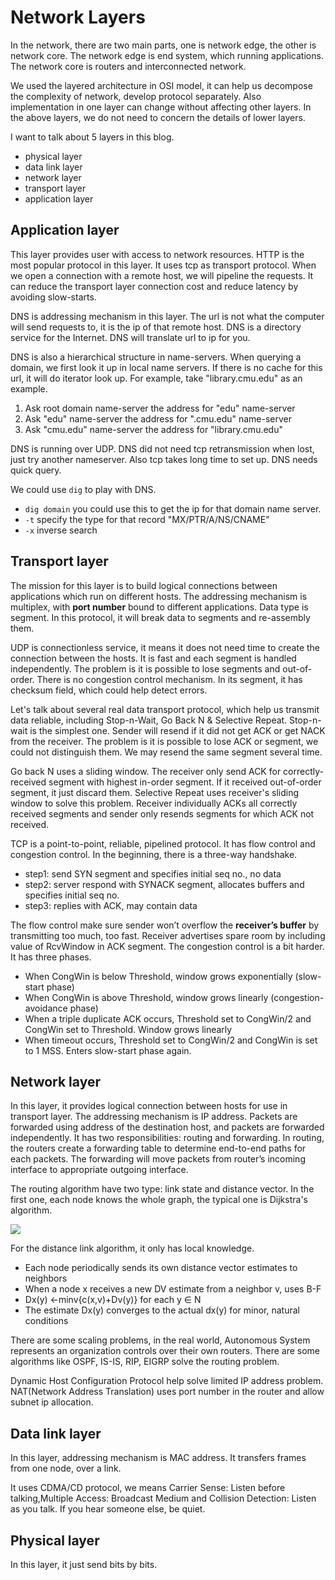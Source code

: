 # Network Layers

In the network, there are two main parts, one is network edge, the other is network core. The network edge is end system, which running applications. The network core is routers and interconnected network. 

We used the layered architecture in OSI model, it can help us decompose the complexity of network, develop protocol separately. Also implementation in one layer can change without affecting other layers. In the above layers, we do not need to concern the details of lower layers.

I want to talk about 5 layers in this blog.

- physical layer
- data link layer
- network layer
- transport layer
- application layer

## Application layer

This layer provides user with access to network resources. HTTP is the most popular protocol in this layer. It uses tcp as transport protocol. When we open a connection with a remote host, we will pipeline the requests. It can reduce the transport layer connection cost and reduce latency by avoiding slow-starts. 

DNS is addressing mechanism in this layer. The url is not what the computer will send requests to, it is the ip of that remote host. DNS is a directory service for the Internet. DNS will translate url to ip for you.

DNS is also a hierarchical structure in name-servers. When querying a domain, we first look it up in local name servers. If there is no cache for this url, it will do iterator look up. For example, take "library.cmu.edu" as an example.

1. Ask root domain name-server the address for "edu" name-server
2. Ask "edu" name-server the address for ".cmu.edu" name-server
3. Ask "cmu.edu" name-server the address for "library.cmu.edu"

DNS is running over UDP. DNS did not need tcp retransmission when lost, just try another nameserver. Also tcp takes long time to set up. DNS needs quick query.

We could use `dig` to play with DNS.

- `dig domain` you could use this to get the ip for that domain name server.
- `-t` specify the type for that record "MX/PTR/A/NS/CNAME"
- `-x` inverse search


## Transport layer

The mission for this layer is to build logical connections between applications which run on different hosts. The addressing mechanism is multiplex, with **port number** bound to different applications. Data type is segment. In this protocol, it will break data to segments and re-assembly them.

UDP is connectionless service, it means it does not need time to create the connection between the hosts. It is fast and each segment is handled independently. The problem is it is possible to lose segments and out-of-order. There is no congestion control mechanism. In its segment, it has checksum field, which could help detect errors.

Let's talk about several real data transport protocol, which help us transmit data reliable, including Stop-n-Wait, Go Back N & Selective Repeat. Stop-n-wait is the simplest one. Sender will resend if it did not get ACK or get NACK from the receiver. The problem is it is possible to lose ACK or segment, we could not distinguish them. We may resend the same segment several time.

Go back N uses a sliding window. The receiver only send ACK for correctly-received segment with highest in-order segment. If it received out-of-order segment, it just discard them. Selective Repeat uses receiver's sliding window to solve this problem. Receiver individually ACKs all correctly received segments and sender only resends segments for which ACK not received.

TCP is a point-to-point, reliable, pipelined protocol. It has flow control and congestion control. In the beginning, there is a three-way handshake. 

 - step1: send SYN segment and specifies initial seq no., no data
 - step2: server respond with SYNACK segment, allocates buffers and specifies initial seq no.
 - step3: replies with ACK, may contain data

The flow control make sure sender won’t overflow the **receiver’s buffer** by transmitting too much, too fast. Receiver advertises spare room by including value of RcvWindow in ACK segment. The congestion control is a bit harder. It has three phases.

- When CongWin is below Threshold, window grows exponentially (slow-start phase)
- When CongWin is above Threshold, window grows linearly (congestion-avoidance phase)
- When a triple duplicate ACK occurs, Threshold set to CongWin/2 and CongWin set to Threshold. Window grows linearly
- When timeout occurs, Threshold set to CongWin/2 and CongWin is set to 1 MSS. Enters slow-start phase again.
 

## Network layer

In this layer, it provides logical connection between hosts for use in transport layer. The addressing mechanism is IP address. Packets are forwarded using address of the destination host, and packets are forwarded independently. It has two responsibilities: routing and forwarding. In routing, the routers create a forwarding table to determine end-to-end paths for each packets. The forwarding will move packets from router’s incoming interface to appropriate outgoing interface.

The routing algorithm have two type: link state and distance vector. In the first one, each node knows the whole graph, the typical one is Dijkstra's algorithm. 

![](../5.png)

For the distance link algorithm, it only has local knowledge. 

- Each node periodically sends its own distance vector estimates to neighbors
- When a node x receives a new DV estimate from a neighbor v, uses B-F
- Dx(y) ←minv{c(x,v)+Dv(y)} for each y ∈ N
- The estimate Dx(y) converges to the actual dx(y) for minor, natural conditions

There are some scaling problems, in the real world, Autonomous System represents an organization controls over their own routers. There are some algorithms like OSPF, IS-IS, RIP, EIGRP solve the routing problem. 

Dynamic Host Configuration Protocol help solve limited IP address problem. NAT(Network Address Translation) uses port number in the router and allow subnet ip allocation.

## Data link layer

In this layer, addressing mechanism is MAC address. It transfers frames from one node, over a link.

It uses CDMA/CD protocol, we means Carrier Sense: Listen before talking,Multiple Access: Broadcast Medium and Collision Detection: Listen as you talk. If you hear someone else, be quiet.

## Physical layer

In this layer, it just send bits by bits. 
